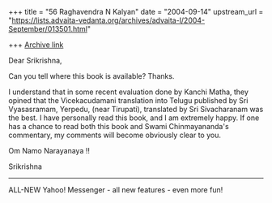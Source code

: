 +++
title = "56 Raghavendra N Kalyan"
date = "2004-09-14"
upstream_url = "https://lists.advaita-vedanta.org/archives/advaita-l/2004-September/013501.html"

+++
[Archive link](https://lists.advaita-vedanta.org/archives/advaita-l/2004-September/013501.html)

Dear Srikrishna,

Can you tell where this book is available? Thanks.


I understand that in some recent evaluation done by
Kanchi Matha, they opined that the Vicekacudamani
translation into Telugu published by Sri Vyasasramam,
Yerpedu, (near Tirupati), translated by Sri
Sivacharanam was the best. I have personally read this
book, and I am extremely happy. If one has a chance to
read both this book and Swami Chinmayananda's
commentary, my comments will become obviously clear to
you.

Om Namo Narayanaya !!

Srikrishna





---------------------------------
 ALL-NEW Yahoo! Messenger - all new features - even more fun!  

